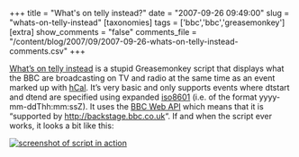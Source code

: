 +++
title = "What's on telly instead?"
date = "2007-09-26 09:49:00"
slug = "whats-on-telly-instead"
[taxonomies]
tags = ['bbc','bbc','greasemonkey']
[extra]
show_comments = "false"
comments_file = "/content/blog/2007/09/2007-09-26-whats-on-telly-instead-comments.csv"
+++

[What’s on telly instead](http://philwilson.org/code/greasemonkey/whatsoninsteadofthis.user.js) is a stupid Greasemonkey script that displays what the BBC are broadcasting on TV and radio at the same time as an event marked up with [hCal](http://philwilson.org/code/greasemonkey/whatsoninsteadofthis.user.js). It’s very basic and only supports events where dtstart and dtend are specified using expanded [iso8601](http://www.ietf.org/rfc/rfc3339.txt) (i.e. of the format yyyy-mm-ddThh:mm:ssZ). It uses the [BBC Web API](http://www0.rdthdo.bbc.co.uk/services/api/) which means that it is “supported by <http://backstage.bbc.co.uk>“. If and when the script ever works, it looks a bit like this:

[![screenshot of script in action](http://philwilson.org/code/greasemonkey/whatsontelly.png "The script in action. Click for big version")](http://philwilson.org/code/greasemonkey/whatsontelly.png)
